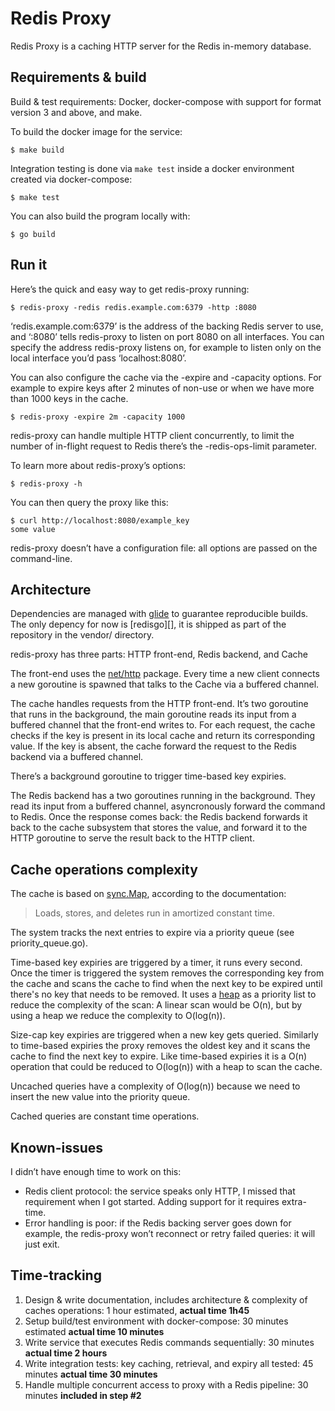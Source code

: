 Redis Proxy
===========

Redis Proxy is a caching HTTP server for the Redis in-memory database.

Requirements & build
--------------------

Build & test requirements: Docker, docker-compose with support for format
version 3 and above, and make.

To build the docker image for the service:

    $ make build

Integration testing is done via `make test` inside a docker environment created
via docker-compose:

    $ make test

You can also build the program locally with:

    $ go build

Run it
------

Here’s the quick and easy way to get redis-proxy running:

    $ redis-proxy -redis redis.example.com:6379 -http :8080

‘redis.example.com:6379’ is the address of the backing Redis server to use, and
‘:8080’ tells redis-proxy to listen on port 8080 on all interfaces. You can
specify the address redis-proxy listens on, for example to listen only on the
local interface you’d pass ‘localhost:8080’.

You can also configure the cache via the -expire and -capacity options. For
example to expire keys after 2 minutes of non-use or when we have more than 1000
keys in the cache.

    $ redis-proxy -expire 2m -capacity 1000

redis-proxy can handle multiple HTTP client concurrently, to limit the number
of in-flight request to Redis there’s the -redis-ops-limit parameter.

To learn more about redis-proxy’s options:

    $ redis-proxy -h

You can then query the proxy like this:

    $ curl http://localhost:8080/example_key
    some value

redis-proxy doesn’t have a configuration file: all options are passed on the
command-line.

Architecture
------------

Dependencies are managed with [glide][] to guarantee reproducible builds. The
only depency for now is [redisgo][], it is shipped as part of the repository in
the vendor/ directory.

[glide]: https://glide.sh/

redis-proxy has three parts: HTTP front-end, Redis backend, and Cache

The front-end uses the [net/http](https://godoc.org/net/http) package. Every
time a new client connects a new goroutine is spawned that talks to the Cache
via a buffered channel.

The cache handles requests from the HTTP front-end. It’s two goroutine that
runs in the background, the main goroutine reads its input from a buffered
channel that the front-end writes to. For each request, the cache checks if the
key is present in its local cache and return its corresponding value. If the key
is absent, the cache forward the request to the Redis backend via a buffered
channel.

There’s a background goroutine to trigger time-based key expiries.

The Redis backend has a two goroutines running in the background. They read its
input from a buffered channel, asyncronously forward the command to Redis. Once
the response comes back: the Redis backend forwards it back to the cache
subsystem that stores the value, and forward it to the HTTP goroutine to
serve the result back to the HTTP client.

Cache operations complexity
---------------------------

The cache is based on [sync.Map](https://godoc.org/sync#Map), according to the
documentation:

> Loads, stores, and deletes run in amortized constant time.

The system tracks the next entries to expire via a priority queue (see
priority_queue.go).

Time-based key expiries are triggered by a timer, it runs every second. Once the
timer is triggered the system removes the corresponding key from the cache and
scans the cache to find when the next key to be expired until there's no key
that needs to be removed. It uses a [heap][] as a priority list to reduce the
complexity of the scan: A linear scan would be O(n), but by using a heap we
reduce the complexity to O(log(n)).

[heap]: https://godoc.org/container/heap

Size-cap key expiries are triggered when a new key gets queried. Similarly to
time-based expiries the proxy removes the oldest key and it scans
the cache to find the next key to expire. Like time-based expiries it is a O(n)
operation that could be reduced to O(log(n)) with a heap to scan the cache.

Uncached queries have a complexity of O(log(n)) because we need to insert the
new value into the priority queue.

Cached queries are constant time operations.

Known-issues
------------

I didn’t have enough time to work on this:

- Redis client protocol: the service speaks only HTTP, I missed that requirement
  when I got started. Adding support for it requires extra-time.
- Error handling is poor: if the Redis backing server goes down for example, the
  redis-proxy won’t reconnect or retry failed queries: it will just exit.

Time-tracking
-------------

1. Design & write documentation, includes architecture & complexity of caches
   operations: 1 hour estimated, **actual time 1h45**
2. Setup build/test environment with docker-compose: 30 minutes estimated
   **actual time 10 minutes**
3. Write service that executes Redis commands sequentially: 30 minutes **actual
   time 2 hours**
4. Write integration tests: key caching, retrieval, and expiry all tested: 45
  minutes **actual time 30 minutes**
5. Handle multiple concurrent access to proxy with a Redis pipeline: 30 minutes
   **included in step #2**

